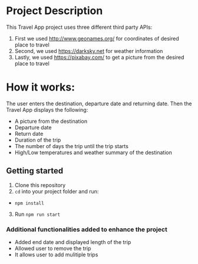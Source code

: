 # Project Description

This Travel App project uses three different third party APIs:
1. First we used http://www.geonames.org/ for coordinates of desired place to travel 
2. Second, we used https://darksky.net for weather information
3. Lastly, we used https://pixabay.com/ to get a picture from the desired place to travel


# How it works:
The user enters the destination, departure date and returning date. Then the Travel App displays the following:
 - A picture from the destination
 - Departure date
 - Return date
 - Duration of the trip
 - The number of days the trip until the trip starts
  - High/Low temperatures and weather summary of the destination

## Getting started
1. Clone this repository
2. `cd` into your project folder and run:
- `npm install`
3. Run `npm run start` 

### Additional functionalities added to enhance the project
- Added end date and displayed length of the trip
- Allowed user to remove the trip
- It allows user to add mulitiple trips
